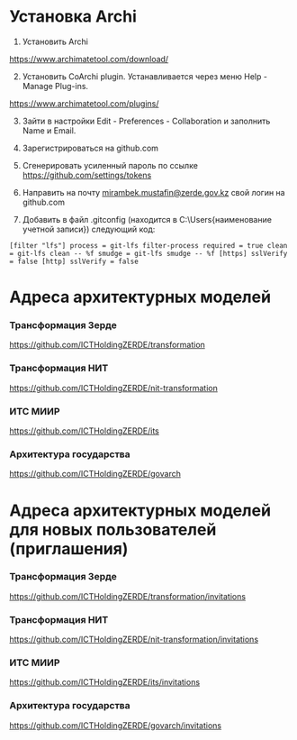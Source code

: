# Установка Archi

1. Установить Archi

https://www.archimatetool.com/download/

2. Установить CoArchi plugin. Устанавливается через меню Help - Manage Plug-ins.

https://www.archimatetool.com/plugins/

3. Зайти в настройки Edit - Preferences - Collaboration и заполнить Name и Email.

4. Зарегистрироваться на github.com

5. Сгенерировать усиленный пароль по ссылке https://github.com/settings/tokens

6. Направить на почту mirambek.mustafin@zerde.gov.kz свой логин на github.com
7. Добавить в файл .gitconfig (находится в C:\Users\{наименование учетной записи}) следующий код:

`[filter "lfs"]
    process = git-lfs filter-process
    required = true
    clean = git-lfs clean -- %f
    smudge = git-lfs smudge -- %f
[https]
    sslVerify = false
[http]
    sslVerify = false
`
# Адреса архитектурных моделей

### Трансформация Зерде
https://github.com/ICTHoldingZERDE/transformation

### Трансформация НИТ
https://github.com/ICTHoldingZERDE/nit-transformation

### ИТС МИИР
https://github.com/ICTHoldingZERDE/its

### Архитектура государства
https://github.com/ICTHoldingZERDE/govarch

# Адреса архитектурных моделей для новых пользователей (приглашения)

### Трансформация Зерде
https://github.com/ICTHoldingZERDE/transformation/invitations

### Трансформация НИТ
https://github.com/ICTHoldingZERDE/nit-transformation/invitations

### ИТС МИИР
https://github.com/ICTHoldingZERDE/its/invitations​

### Архитектура государства
https://github.com/ICTHoldingZERDE/govarch/invitations
